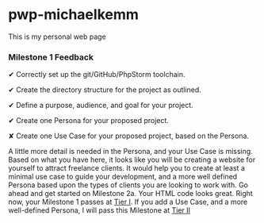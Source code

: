 # pwp-michaelkemm
This is my personal web page

### Milestone 1 Feedback

&#10004; Correctly set up the git/GitHub/PhpStorm toolchain.

&#10004; Create the directory structure for the project as outlined.

&#10004; Define a purpose, audience, and goal for your project.

&#10004; Create one Persona for your proposed project.

&#10008; Create one Use Case for your proposed project, based on the Persona.

A little more detail is needed in the Persona, and your Use Case is missing. Based on what you have here, it looks like you will be creating a website for yourself to attract freelance clients. It would help you to create at least a minimal use case to guide your development, and a more well defined Persona based upon the types of clients you are looking to work with. Go ahead and get started on Milestone 2a. Your HTML code looks great. Right now, your Milestone 1 passes at [Tier I](https://bootcamp-coders.cnm.edu/projects/personal/rubric/). If you add a Use Case, and a more well-defined Persona, I will pass this Milestone at [Tier II](https://bootcamp-coders.cnm.edu/projects/personal/rubric/)
